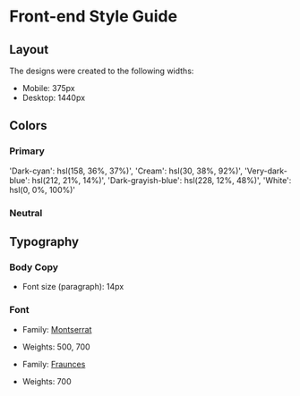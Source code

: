 # Front-end Style Guide

## Layout

The designs were created to the following widths:

- Mobile: 375px
- Desktop: 1440px

## Colors

### Primary

'Dark-cyan': hsl(158, 36%, 37%)',
'Cream': hsl(30, 38%, 92%)',
'Very-dark-blue': hsl(212, 21%, 14%)',
'Dark-grayish-blue': hsl(228, 12%, 48%)',
'White': hsl(0, 0%, 100%)'

### Neutral


## Typography

### Body Copy

- Font size (paragraph): 14px

### Font

- Family: [Montserrat](https://fonts.google.com/specimen/Montserrat)
- Weights: 500, 700

- Family: [Fraunces](https://fonts.google.com/specimen/Fraunces)
- Weights: 700

